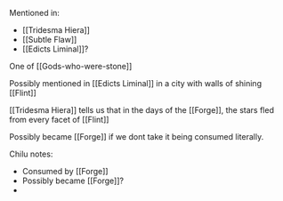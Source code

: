 Mentioned in:
- [[Tridesma Hiera]]
- [[Subtle Flaw]]
- [[Edicts Liminal]]?

One of [[Gods-who-were-stone]] 

Possibly mentioned in [[Edicts Liminal]] in a city with walls of shining [[Flint]]

[[Tridesma Hiera]] tells us that in the days of the [[Forge]], the stars fled from every facet of [[Flint]]

Possibly became [[Forge]] if we dont take it being consumed literally.

Chilu notes:
- Consumed by [[Forge]]
- Possibly became [[Forge]]?
- 
